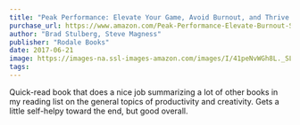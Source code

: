 ```yaml
---
title: "Peak Performance: Elevate Your Game, Avoid Burnout, and Thrive with the New Science of Success"
purchase_url: https://www.amazon.com/Peak-Performance-Elevate-Burnout-Science/dp/162336793X?SubscriptionId=AKIAIVZLK2PABGQI2KAQ&tag=everrail-20&linkCode=xm2&camp=2025&creative=165953&creativeASIN=162336793X
author: "Brad Stulberg, Steve Magness"
publisher: "Rodale Books"
date: 2017-06-21
image: https://images-na.ssl-images-amazon.com/images/I/41peNvWGh8L._SL75_.jpg
tags:
---
```


Quick-read book that does a nice job summarizing a lot of other books in my reading list on the general topics of productivity and creativity. Gets a little self-helpy toward the end, but good overall.

